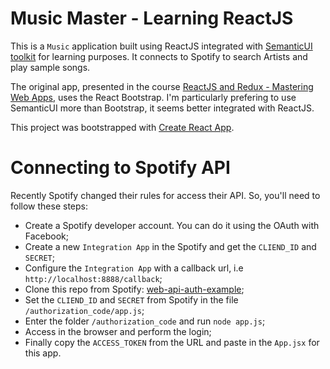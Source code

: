 # Music Master - Learning ReactJS

This is a `Music` application built using ReactJS integrated with [SemanticUI toolkit](https://react.semantic-ui.com) for learning purposes. It connects to Spotify to search Artists and play sample songs.

The original app, presented in the course [ReactJS and Redux - Mastering Web Apps](https://www.udemy.com/react-js-and-redux-mastering-web-apps/), uses the React Bootstrap. I'm particularly prefering to use SemanticUI more than Bootstrap, it seems better integrated with ReactJS.

This project was bootstrapped with [Create React App](https://github.com/facebookincubator/create-react-app).

# Connecting to Spotify API

Recently Spotify changed their rules for access their API. So, you'll need to follow these steps:

* Create a Spotify developer account. You can do it using the OAuth with Facebook;
* Create a new `Integration App` in the Spotify and get the `CLIEND_ID` and `SECRET`;
* Configure the `Integration App` with a callback url, i.e `http://localhost:8888/callback`;
* Clone this repo from Spotify: [web-api-auth-example](https://github.com/spotify/web-api-auth-examples);
* Set the `CLIEND_ID` and `SECRET` from Spotify in the file `/authorization_code/app.js`;
* Enter the folder `/authorization_code` and run `node app.js`;
* Access in the browser and perform the login;
* Finally copy the `ACCESS_TOKEN` from the URL and paste in the `App.jsx` for this app.
